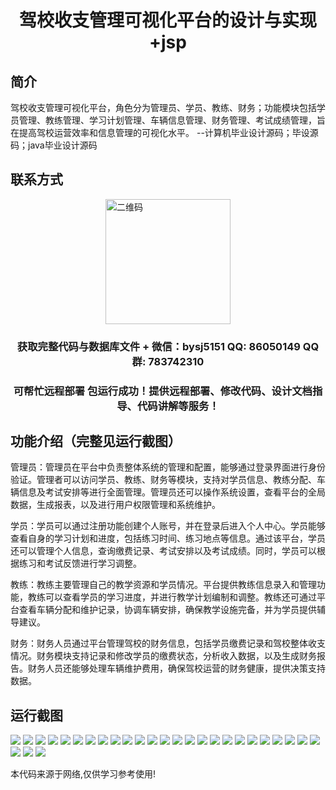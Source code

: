 <p><h1 align="center">驾校收支管理可视化平台的设计与实现+jsp</h1></p>

## 简介
驾校收支管理可视化平台，角色分为管理员、学员、教练、财务；功能模块包括学员管理、教练管理、学习计划管理、车辆信息管理、财务管理、考试成绩管理，旨在提高驾校运营效率和信息管理的可视化水平。    --计算机毕业设计源码；毕设源码；java毕业设计源码


## 联系方式
<img src="https://bs-1329754181.cos.ap-shanghai.myqcloud.com/wx.jpg" alt="二维码" style="display: block; margin: 0 auto;" width="200px">
<p><h3 align="center">获取完整代码与数据库文件 + 微信：bysj5151 QQ: 86050149 QQ群: 783742310</h3></p>
<p><h3 align="center">可帮忙远程部署 包运行成功！提供远程部署、修改代码、设计文档指导、代码讲解等服务！</h3></p>

## 功能介绍（完整见运行截图）
管理员：管理员在平台中负责整体系统的管理和配置，能够通过登录界面进行身份验证。管理者可以访问学员、教练、财务等模块，支持对学员信息、教练分配、车辆信息及考试安排等进行全面管理。管理员还可以操作系统设置，查看平台的全局数据，生成报表，以及进行用户权限管理和系统维护。

学员：学员可以通过注册功能创建个人账号，并在登录后进入个人中心。学员能够查看自身的学习计划和进度，包括练习时间、练习地点等信息。通过该平台，学员还可以管理个人信息，查询缴费记录、考试安排以及考试成绩。同时，学员可以根据练习和考试反馈进行学习调整。

教练：教练主要管理自己的教学资源和学员情况。平台提供教练信息录入和管理功能，教练可以查看学员的学习进度，并进行教学计划编制和调整。教练还可通过平台查看车辆分配和维护记录，协调车辆安排，确保教学设施完备，并为学员提供辅导建议。

财务：财务人员通过平台管理驾校的财务信息，包括学员缴费记录和驾校整体收支情况。财务模块支持记录和修改学员的缴费状态，分析收入数据，以及生成财务报告。财务人员还能够处理车辆维护费用，确保驾校运营的财务健康，提供决策支持数据。


## 运行截图
![](https://bs-1329754181.cos.ap-shanghai.myqcloud.com/ssm/DrivingSchoolFinanceManagementVisualizationPlatform/img/001.jpg)
![](https://bs-1329754181.cos.ap-shanghai.myqcloud.com/ssm/DrivingSchoolFinanceManagementVisualizationPlatform/img/002.jpg)
![](https://bs-1329754181.cos.ap-shanghai.myqcloud.com/ssm/DrivingSchoolFinanceManagementVisualizationPlatform/img/003.jpg)
![](https://bs-1329754181.cos.ap-shanghai.myqcloud.com/ssm/DrivingSchoolFinanceManagementVisualizationPlatform/img/004.jpg)
![](https://bs-1329754181.cos.ap-shanghai.myqcloud.com/ssm/DrivingSchoolFinanceManagementVisualizationPlatform/img/005.jpg)
![](https://bs-1329754181.cos.ap-shanghai.myqcloud.com/ssm/DrivingSchoolFinanceManagementVisualizationPlatform/img/006.jpg)
![](https://bs-1329754181.cos.ap-shanghai.myqcloud.com/ssm/DrivingSchoolFinanceManagementVisualizationPlatform/img/007.jpg)
![](https://bs-1329754181.cos.ap-shanghai.myqcloud.com/ssm/DrivingSchoolFinanceManagementVisualizationPlatform/img/008.jpg)
![](https://bs-1329754181.cos.ap-shanghai.myqcloud.com/ssm/DrivingSchoolFinanceManagementVisualizationPlatform/img/009.jpg)
![](https://bs-1329754181.cos.ap-shanghai.myqcloud.com/ssm/DrivingSchoolFinanceManagementVisualizationPlatform/img/010.jpg)
![](https://bs-1329754181.cos.ap-shanghai.myqcloud.com/ssm/DrivingSchoolFinanceManagementVisualizationPlatform/img/011.jpg)
![](https://bs-1329754181.cos.ap-shanghai.myqcloud.com/ssm/DrivingSchoolFinanceManagementVisualizationPlatform/img/012.jpg)
![](https://bs-1329754181.cos.ap-shanghai.myqcloud.com/ssm/DrivingSchoolFinanceManagementVisualizationPlatform/img/013.jpg)
![](https://bs-1329754181.cos.ap-shanghai.myqcloud.com/ssm/DrivingSchoolFinanceManagementVisualizationPlatform/img/014.jpg)
![](https://bs-1329754181.cos.ap-shanghai.myqcloud.com/ssm/DrivingSchoolFinanceManagementVisualizationPlatform/img/015.jpg)
![](https://bs-1329754181.cos.ap-shanghai.myqcloud.com/ssm/DrivingSchoolFinanceManagementVisualizationPlatform/img/016.jpg)
![](https://bs-1329754181.cos.ap-shanghai.myqcloud.com/ssm/DrivingSchoolFinanceManagementVisualizationPlatform/img/017.jpg)
![](https://bs-1329754181.cos.ap-shanghai.myqcloud.com/ssm/DrivingSchoolFinanceManagementVisualizationPlatform/img/018.jpg)
![](https://bs-1329754181.cos.ap-shanghai.myqcloud.com/ssm/DrivingSchoolFinanceManagementVisualizationPlatform/img/019.jpg)
![](https://bs-1329754181.cos.ap-shanghai.myqcloud.com/ssm/DrivingSchoolFinanceManagementVisualizationPlatform/img/020.jpg)
![](https://bs-1329754181.cos.ap-shanghai.myqcloud.com/ssm/DrivingSchoolFinanceManagementVisualizationPlatform/img/021.jpg)
![](https://bs-1329754181.cos.ap-shanghai.myqcloud.com/ssm/DrivingSchoolFinanceManagementVisualizationPlatform/img/022.jpg)
![](https://bs-1329754181.cos.ap-shanghai.myqcloud.com/ssm/DrivingSchoolFinanceManagementVisualizationPlatform/img/023.jpg)
![](https://bs-1329754181.cos.ap-shanghai.myqcloud.com/ssm/DrivingSchoolFinanceManagementVisualizationPlatform/img/024.jpg)
![](https://bs-1329754181.cos.ap-shanghai.myqcloud.com/ssm/DrivingSchoolFinanceManagementVisualizationPlatform/img/025.jpg)
![](https://bs-1329754181.cos.ap-shanghai.myqcloud.com/ssm/DrivingSchoolFinanceManagementVisualizationPlatform/img/026.jpg)
![](https://bs-1329754181.cos.ap-shanghai.myqcloud.com/ssm/DrivingSchoolFinanceManagementVisualizationPlatform/img/027.jpg)
![](https://bs-1329754181.cos.ap-shanghai.myqcloud.com/ssm/DrivingSchoolFinanceManagementVisualizationPlatform/img/028.jpg)

<p>本代码来源于网络,仅供学习参考使用!</p>
